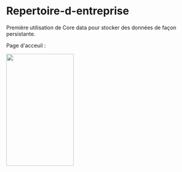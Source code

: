 # Repertoire-d-entreprise
Première utilisation de Core data pour stocker des données de façon persistante.


Page d'acceuil :

<img src="https://user-images.githubusercontent.com/34074097/54717382-54988e00-4b58-11e9-855b-11508b763123.png"                 width="180" height="300"/>
